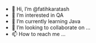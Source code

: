 - 👋 Hi, I’m @fatihkaratash
- 👀 I’m interested in QA
- 🌱 I’m currently learning Java
- 💞️ I’m looking to collaborate on ...
- 📫 How to reach me ...

<!---
fatihkaratash/fatihkaratash is a ✨ special ✨ repository because its `README.md` (this file) appears on your GitHub profile.
You can click the Preview link to take a look at your changes.
--->
